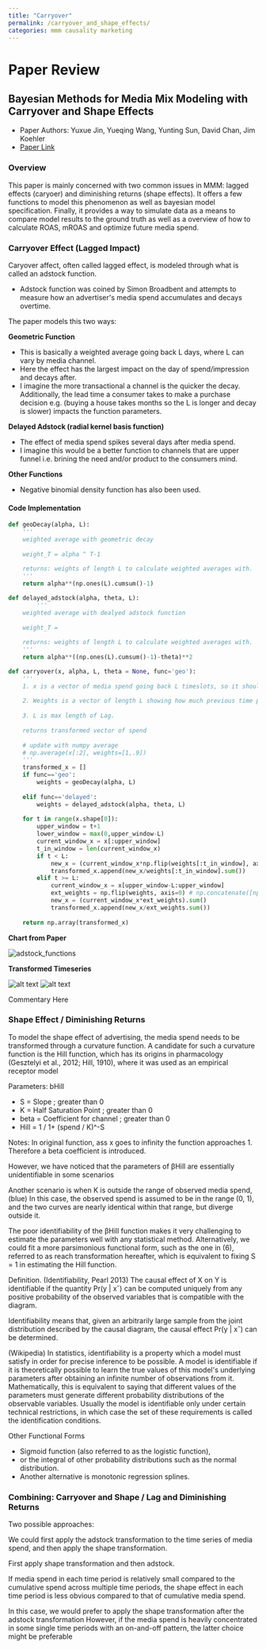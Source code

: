 ```yaml
---
title: "Carryover"
permalink: /carryover_and_shape_effects/
categories: mmm causality marketing
---
```


# Paper Review
## Bayesian Methods for Media Mix Modeling with Carryover and Shape Effects 

* Paper Authors: Yuxue Jin, Yueqing Wang, Yunting Sun, David Chan, Jim Koehler
* [Paper Link](https://static.googleusercontent.com/media/research.google.com/en//pubs/archive/46001.pdf)

### Overview

This paper is mainly concerned with two common issues in MMM: lagged effects (caryoer) and diminishing returns (shape effects). It offers a few functions to model this phenomenon as well as bayesian model specification. Finally, it provides a way to simulate data as a means to compare model results to the ground truth as well as a overview of how to calculate ROAS, mROAS and optimize future media spend.

### Carryover Effect (Lagged Impact)

Caryover affect, often called lagged effect, is modeled through what is called an adstock function. 

* Adstock function was coined by Simon Broadbent and attempts to measure how an advertiser's media spend accumulates and decays overtime. 

The paper models this two ways: 

**Geometric Function**

* This is basically a weighted average going back L days, where L can vary by media channel. 
* Here the effect has the largest impact on the day of spend/impression and decays after. 
* I imagine the more transactional a channel is the quicker the decay. Additionally, the lead time a consumer takes to make a purchase decision e.g. (buying a house takes months so the L is longer and decay is slower) impacts the function parameters. 

**Delayed Adstock (radial kernel basis function)**  

* The effect of media spend spikes several days after media spend.
* I imagine this would be a better function to channels that are upper funnel i.e. brining the need and/or product to the consumers mind. 

**Other Functions** 

* Negative binomial density function has also been used. 

#### Code Implementation

```python
def geoDecay(alpha, L):
    '''
    weighted average with geometric decay
    
    weight_T = alpha ^ T-1 
    
    returns: weights of length L to calculate weighted averages with. 
    '''
    return alpha**(np.ones(L).cumsum()-1)

def delayed_adstock(alpha, theta, L):
        '''
    weighted average with dealyed adstock function
    
    weight_T = 
    
    returns: weights of length L to calculate weighted averages with. 
    '''
    return alpha**((np.ones(L).cumsum()-1)-theta)**2

def carryover(x, alpha, L, theta = None, func='geo'):
    '''
    1. x is a vector of media spend going back L timeslots, so it should be len(x) == L
    
    2. Weights is a vector of length L showing how much previous time periods spend has on current period. 
    
    3. L is max length of Lag.
    
    returns transformed vector of spend
    
    # update with numpy average 
    # np.average(x[:2], weights=[1,.9])
    '''
    transformed_x = []
    if func=='geo':
        weights = geoDecay(alpha, L)
        
    elif func=='delayed':
        weights = delayed_adstock(alpha, theta, L)
    
    for t in range(x.shape[0]):
        upper_window = t+1
        lower_window = max(0,upper_window-L)
        current_window_x = x[:upper_window]
        t_in_window = len(current_window_x)
        if t < L:
            new_x = (current_window_x*np.flip(weights[:t_in_window], axis=0)).sum()
            transformed_x.append(new_x/weights[:t_in_window].sum())
        elif t >= L:
            current_window_x = x[upper_window-L:upper_window]
            ext_weights = np.flip(weights, axis=0) # np.concatenate([np.zeros(1+t-L), np.flip(weights, axis=0)])
            new_x = (current_window_x*ext_weights).sum()
            transformed_x.append(new_x/ext_weights.sum())
            
    return np.array(transformed_x)
 ```
 
 **Chart from Paper**  
 
 ![adstock_functions](https://i.imgur.com/44omR43.png)
 
 **Transformed Timeseries**  
 
 ![alt text](https://github.com/cloud36/MMM/blob/master/img/transformed_adstock_geometric.png)
 ![alt text](https://github.com/cloud36/MMM/blob/master/img/transformed_adstock_delayed.png)
 
 Commentary Here
 
### Shape Effect / Diminishing Returns

To model the shape effect of advertising, the media spend needs to be transformed through a curvature function. A candidate for such a curvature function is the Hill function, which has its origins in pharmacology (Gesztelyi et al., 2012; Hill, 1910), where it was used as an empirical receptor model

Parameters: bHill

* S = Slope ; greater than 0
* K = Half Saturation Point ; greater than 0
* beta = Coefficient for channel ; greater than 0
* Hill = 1 / 1+ (spend / K)^-S

Notes: In original function, ass x goes to infinity the function approaches 1. Therefore a beta coefficient is introduced.

However, we have noticed that the parameters of βHill are essentially unidentifiable in some scenarios

Another scenario is when K is outside the range of observed media spend,(blue) In this case, the observed spend is assumed to be in the range (0, 1), and the two curves are nearly identical within that range, but diverge outside it.

The poor identifiability of the βHill function makes it very challenging to estimate the parameters well with any statistical method. Alternatively, we could fit a more parsimonious functional form, such as the one in (6), referred to as reach transformation hereafter, which is equivalent to fixing S = 1 in estimating the Hill function.

Definition. (Identifiability, Pearl 2013) The causal effect of X on Y is identifiable if the quantity Pr(y | xˇ) can be computed uniquely from any positive probability of the observed variables that is compatible with the diagram.

Identifiability means that, given an arbitrarily large sample from the joint distribution described by the causal diagram, the causal effect Pr(y | xˇ) can be determined.

(Wikipedia) In statistics, identifiability is a property which a model must satisfy in order for precise inference to be possible. A model is identifiable if it is theoretically possible to learn the true values of this model's underlying parameters after obtaining an infinite number of observations from it. Mathematically, this is equivalent to saying that different values of the parameters must generate different probability distributions of the observable variables. Usually the model is identifiable only under certain technical restrictions, in which case the set of these requirements is called the identification conditions.

Other Functional Forms

* Sigmoid function (also referred to as the logistic function),
* or the integral of other probability distributions such as the normal distribution.
* Another alternative is monotonic regression splines.

### Combining: Carryover and Shape / Lag and Diminishing Returns

Two possible approaches:

We could first apply the adstock transformation to the time series of media spend, and then apply the shape transformation.

First apply shape transformation and then adstock.

If media spend in each time period is relatively small compared to the cumulative spend across multiple time periods, the shape effect in each time period is less obvious compared to that of cumulative media spend.

In this case, we would prefer to apply the shape transformation after the adstock transformation
However, if the media spend is heavily concentrated in some single time periods with an on-and-off pattern, the latter choice might be preferable
